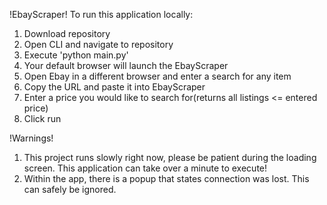 !EbayScraper!
To run this application locally:
1. Download repository
2. Open CLI and navigate to repository
3. Execute 'python main.py'
4. Your default browser will launch the EbayScraper
5. Open Ebay in a different browser and enter a search for any item
6. Copy the URL and paste it into EbayScraper
7. Enter a price you would like to search for(returns all listings <= entered price)
8. Click run

!Warnings!
1. This project runs slowly right now, please be patient during the loading screen.
   This application can take over a minute to execute!
2. Within the app, there is a popup that states connection was lost. This can safely be
   ignored.
